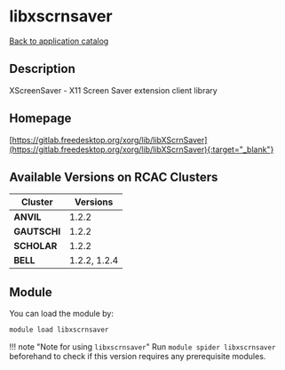 # libxscrnsaver

[Back to application catalog](../app_catalog.md)

## Description

XScreenSaver - X11 Screen Saver extension client library

## Homepage

[https://gitlab.freedesktop.org/xorg/lib/libXScrnSaver](https://gitlab.freedesktop.org/xorg/lib/libXScrnSaver){:target="_blank"}

## Available Versions on RCAC Clusters

|Cluster|Versions|
|---|---|
**ANVIL**|1.2.2
**GAUTSCHI**|1.2.2
**SCHOLAR**|1.2.2
**BELL**|1.2.2, 1.2.4

## Module

You can load the module by:

```bash
module load libxscrnsaver
```

!!! note "Note for using `libxscrnsaver`"
    Run `module spider libxscrnsaver` beforehand to check if this version requires any prerequisite modules.
